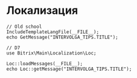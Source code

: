 # Локализация

    // Old school
    IncludeTemplateLangFile(__FILE__);
    echo GetMessage("INTERVOLGA_TIPS.TITLE");

    // D7
    use Bitrix\Main\Localization\Loc;

    Loc::loadMessages(__FILE__);
    echo Loc::getMessage("INTERVOLGA_TIPS.TITLE");
